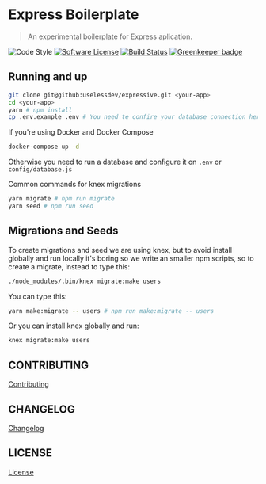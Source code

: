 # Express Boilerplate
> An experimental boilerplate for Express aplication.

![Code Style][ico-standard]
[![Software License][ico-license]](LICENSE)
[![Build Status][ico-travis]][link-travis]
[![Greenkeeper badge][ico-greenkeeper]](https://greenkeeper.io/)

[ico-greenkeeper]: https://badges.greenkeeper.io/uselessdev/expressive.svg?style=flat-square
[ico-standard]: https://img.shields.io/badge/code%20style-standard-brightgreen.svg?style=flat-square
[ico-license]: https://img.shields.io/badge/license-MIT-brightgreen.svg?style=flat-square
[ico-travis]: https://img.shields.io/travis/uselessdev/expressive/master.svg?style=flat-square
[link-travis]: https://travis-ci.org/uselessdev/expressive

## Running and up

``` bash
git clone git@github:uselessdev/expressive.git <your-app>
cd <your-app>
yarn # npm install
cp .env.example .env # You need te confire your database connection here
```

If you're using Docker and Docker Compose

``` bash
docker-compose up -d
```
Otherwise you need to run a database and configure it on `.env` or `config/database.js`

Common commands for knex migrations
``` bash
yarn migrate # npm run migrate
yarn seed # npm run seed
```

## Migrations and Seeds

To create migrations and seed we are using knex, but to avoid install globally and run locally it's
boring so we write an smaller npm scripts, so to create a migrate, instead to type this:

``` bash
./node_modules/.bin/knex migrate:make users
```

You can type this:

``` bash
yarn make:migrate -- users # npm run make:migrate -- users
```

Or you can install knex globally and run:

``` bash
knex migrate:make users
```

## CONTRIBUTING
[Contributing](CONTRIBUTING.md)

## CHANGELOG
[Changelog](CHANGELOG.md)

## LICENSE
[License](LICENSE)
